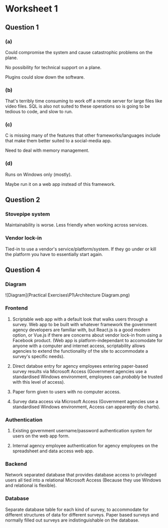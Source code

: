 # Worksheet 1

## Question 1

### (a)

Could compromise the system and cause catastrophic problems on the plane.

No possibility for technical support on a plane.

Plugins could slow down the software.

### (b)

That's terribly time consuming to work off a remote server for large files like
video files. SQL is also not suited to these operations so is going to be
tedious to code, and slow to run.

### (c)

C is missing many of the features that other frameworks/languages include that
make them better suited to a social-media app.

Need to deal with memory management.

### (d)

Runs on Windows only (mostly).

Maybe run it on a web app instead of this framework.

## Question 2

### Stovepipe system

Maintainability is worse. Less friendly when working across services.

### Vendor lock-in

Tied-in to use a vendor's service/platform/system. If they go under or kill the
platform you have to essentially start again.

## Question 4

### Diagram

![Diagram](Practical Exercises\P1\Architecture Diagram.png)

### Frontend

1. Scriptable web app with a default look that walks users through a survey.
Web app to be built with whatever framework the government agency developers
are familiar with, but React.js is a good modern option, or Vue.js if there
are concerns about vendor lock-in from using a Facebook product.
(Web app is platform-independant to accomodate for anyone with a computer and
internet access, scriptability allows agencies to extend the functionality of
the site to accommodate a survey's specific needs).

2. Direct databse entry for agency employees entering paper-based survey
results via Microsoft Access (Government agencies use a standardised Windows
environment, employees can *probably* be trusted with this level of access).

3. Paper form given to users with no computer access.

4. Survey data access via Microsoft Access (Government agencies use a
standardised Windows environment, Access can apparently do charts).

### Authentication

1. Existing government username/password authentication system for users on the
web app form.

2. Internal agency employee authentication for agency employees on the
spreadsheet and data access web app.

### Backend

Network separated database that provides database access to privileged users
all tied into a relational Microsoft Access (Because they use Windows and 
relational is flexible).

### Database

Separate database table for each kind of survey, to accommodate for different
structures of data for different surveys. Paper based surveys and normally
filled out surveys are indistinguishable on the database.
